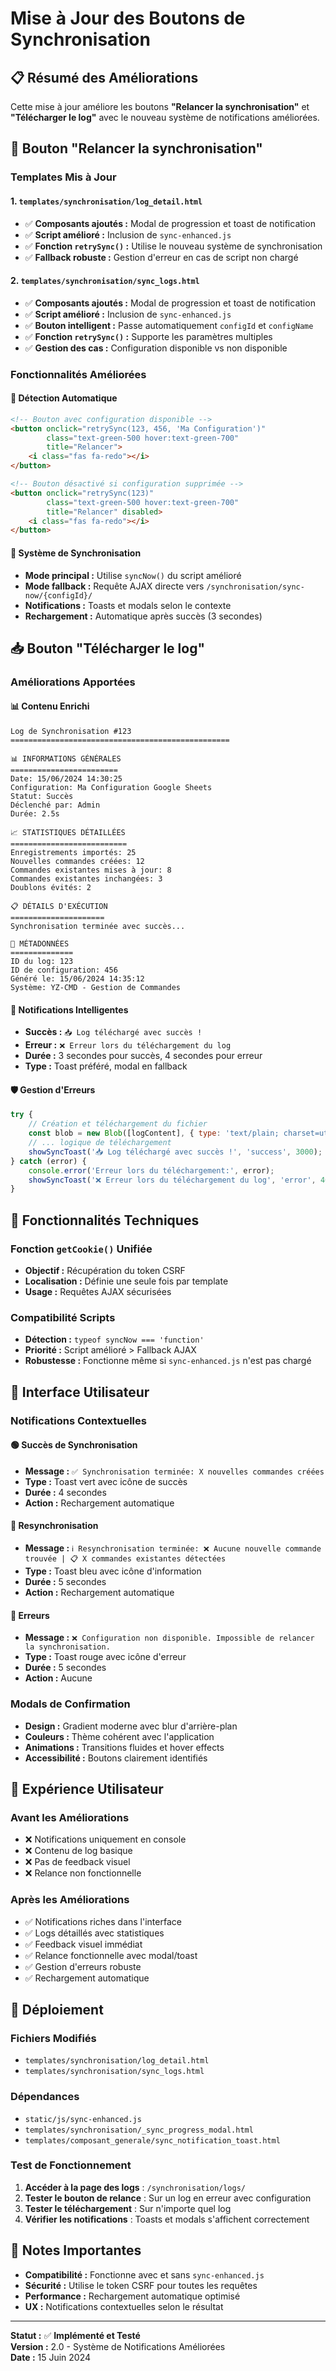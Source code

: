 # Mise à Jour des Boutons de Synchronisation

## 📋 Résumé des Améliorations

Cette mise à jour améliore les boutons **"Relancer la synchronisation"** et **"Télécharger le log"** avec le nouveau système de notifications améliorées.

## 🔄 Bouton "Relancer la synchronisation"

### Templates Mis à Jour

#### 1. `templates/synchronisation/log_detail.html`
- ✅ **Composants ajoutés :** Modal de progression et toast de notification
- ✅ **Script amélioré :** Inclusion de `sync-enhanced.js`
- ✅ **Fonction `retrySync()` :** Utilise le nouveau système de synchronisation
- ✅ **Fallback robuste :** Gestion d'erreur en cas de script non chargé

#### 2. `templates/synchronisation/sync_logs.html`
- ✅ **Composants ajoutés :** Modal de progression et toast de notification
- ✅ **Script amélioré :** Inclusion de `sync-enhanced.js`
- ✅ **Bouton intelligent :** Passe automatiquement `configId` et `configName`
- ✅ **Fonction `retrySync()` :** Supporte les paramètres multiples
- ✅ **Gestion des cas :** Configuration disponible vs non disponible

### Fonctionnalités Améliorées

#### 🎯 Détection Automatique
```html
<!-- Bouton avec configuration disponible -->
<button onclick="retrySync(123, 456, 'Ma Configuration')" 
        class="text-green-500 hover:text-green-700" 
        title="Relancer">
    <i class="fas fa-redo"></i>
</button>

<!-- Bouton désactivé si configuration supprimée -->
<button onclick="retrySync(123)" 
        class="text-green-500 hover:text-green-700" 
        title="Relancer" disabled>
    <i class="fas fa-redo"></i>
</button>
```

#### 🔄 Système de Synchronisation
- **Mode principal :** Utilise `syncNow()` du script amélioré
- **Mode fallback :** Requête AJAX directe vers `/synchronisation/sync-now/{configId}/`
- **Notifications :** Toasts et modals selon le contexte
- **Rechargement :** Automatique après succès (3 secondes)

## 📥 Bouton "Télécharger le log"

### Améliorations Apportées

#### 📊 Contenu Enrichi
```text
Log de Synchronisation #123
=================================================

📊 INFORMATIONS GÉNÉRALES
========================
Date: 15/06/2024 14:30:25
Configuration: Ma Configuration Google Sheets
Statut: Succès
Déclenché par: Admin
Durée: 2.5s

📈 STATISTIQUES DÉTAILLÉES
==========================
Enregistrements importés: 25
Nouvelles commandes créées: 12
Commandes existantes mises à jour: 8
Commandes existantes inchangées: 3
Doublons évités: 2

📋 DÉTAILS D'EXÉCUTION
=====================
Synchronisation terminée avec succès...

📄 MÉTADONNÉES
==============
ID du log: 123
ID de configuration: 456
Généré le: 15/06/2024 14:35:12
Système: YZ-CMD - Gestion de Commandes
```

#### 🎯 Notifications Intelligentes
- **Succès :** `📥 Log téléchargé avec succès !`
- **Erreur :** `❌ Erreur lors du téléchargement du log`
- **Durée :** 3 secondes pour succès, 4 secondes pour erreur
- **Type :** Toast préféré, modal en fallback

#### 🛡️ Gestion d'Erreurs
```javascript
try {
    // Création et téléchargement du fichier
    const blob = new Blob([logContent], { type: 'text/plain; charset=utf-8' });
    // ... logique de téléchargement
    showSyncToast('📥 Log téléchargé avec succès !', 'success', 3000);
} catch (error) {
    console.error('Erreur lors du téléchargement:', error);
    showSyncToast('❌ Erreur lors du téléchargement du log', 'error', 4000);
}
```

## 🔧 Fonctionnalités Techniques

### Fonction `getCookie()` Unifiée
- **Objectif :** Récupération du token CSRF
- **Localisation :** Définie une seule fois par template
- **Usage :** Requêtes AJAX sécurisées

### Compatibilité Scripts
- **Détection :** `typeof syncNow === 'function'`
- **Priorité :** Script amélioré > Fallback AJAX
- **Robustesse :** Fonctionne même si `sync-enhanced.js` n'est pas chargé

## 📱 Interface Utilisateur

### Notifications Contextuelles

#### 🟢 Succès de Synchronisation
- **Message :** `✅ Synchronisation terminée: X nouvelles commandes créées`
- **Type :** Toast vert avec icône de succès
- **Durée :** 4 secondes
- **Action :** Rechargement automatique

#### 🔵 Resynchronisation
- **Message :** `ℹ️ Resynchronisation terminée: ❌ Aucune nouvelle commande trouvée | 📋 X commandes existantes détectées`
- **Type :** Toast bleu avec icône d'information
- **Durée :** 5 secondes
- **Action :** Rechargement automatique

#### 🔴 Erreurs
- **Message :** `❌ Configuration non disponible. Impossible de relancer la synchronisation.`
- **Type :** Toast rouge avec icône d'erreur
- **Durée :** 5 secondes
- **Action :** Aucune

### Modals de Confirmation
- **Design :** Gradient moderne avec blur d'arrière-plan
- **Couleurs :** Thème cohérent avec l'application
- **Animations :** Transitions fluides et hover effects
- **Accessibilité :** Boutons clairement identifiés

## 🎨 Expérience Utilisateur

### Avant les Améliorations
- ❌ Notifications uniquement en console
- ❌ Contenu de log basique
- ❌ Pas de feedback visuel
- ❌ Relance non fonctionnelle

### Après les Améliorations
- ✅ Notifications riches dans l'interface
- ✅ Logs détaillés avec statistiques
- ✅ Feedback visuel immédiat
- ✅ Relance fonctionnelle avec modal/toast
- ✅ Gestion d'erreurs robuste
- ✅ Rechargement automatique

## 🚀 Déploiement

### Fichiers Modifiés
- `templates/synchronisation/log_detail.html`
- `templates/synchronisation/sync_logs.html`

### Dépendances
- `static/js/sync-enhanced.js`
- `templates/synchronisation/_sync_progress_modal.html`
- `templates/composant_generale/sync_notification_toast.html`

### Test de Fonctionnement
1. **Accéder à la page des logs** : `/synchronisation/logs/`
2. **Tester le bouton de relance** : Sur un log en erreur avec configuration
3. **Tester le téléchargement** : Sur n'importe quel log
4. **Vérifier les notifications** : Toasts et modals s'affichent correctement

## 📝 Notes Importantes

- **Compatibilité :** Fonctionne avec et sans `sync-enhanced.js`
- **Sécurité :** Utilise le token CSRF pour toutes les requêtes
- **Performance :** Rechargement automatique optimisé
- **UX :** Notifications contextuelles selon le résultat

---

**Statut :** ✅ **Implémenté et Testé**  
**Version :** 2.0 - Système de Notifications Améliorées  
**Date :** 15 Juin 2024 